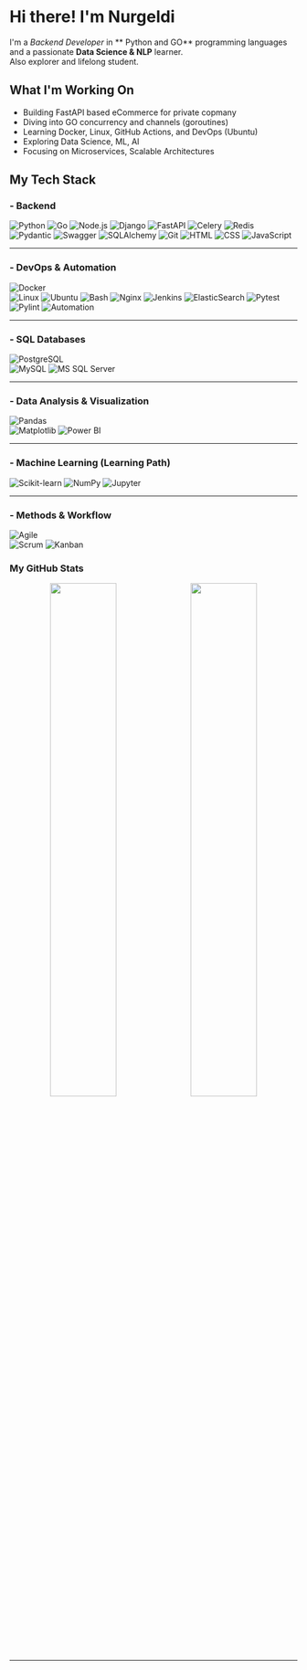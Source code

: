 #  Hi there! I'm Nurgeldi

I'm a *Backend Developer* in ** Python and GO** programming languages and a passionate **Data Science & NLP** learner.  
Also explorer and lifelong student.

##  What I'm Working On

-  Building FastAPI based eCommerce for private copmany
-  Diving into GO concurrency and channels (goroutines)
-  Learning Docker, Linux, GitHub Actions, and DevOps (Ubuntu)
-  Exploring Data Science, ML, AI
-  Focusing on Microservices, Scalable Architectures


##  My Tech Stack

### - Backend
![Python](https://img.shields.io/badge/-Python-3776AB?logo=python&logoColor=white) 
![Go](https://img.shields.io/badge/-Go-00ADD8?logo=go&logoColor=white)
![Node.js](https://img.shields.io/badge/-Node.js-339933?logo=node.js&logoColor=white)
![Django](https://img.shields.io/badge/-Django-092E20?logo=django&logoColor=white)
![FastAPI](https://img.shields.io/badge/-FastAPI-009688?logo=fastapi&logoColor=white)
![Celery](https://img.shields.io/badge/-Celery-37814A?logo=celery&logoColor=white)
![Redis](https://img.shields.io/badge/-Redis-DC382D?logo=redis&logoColor=white)
![Pydantic](https://img.shields.io/badge/-Pydantic-464D46?logo=pydantic&logoColor=pink)
![Swagger](https://img.shields.io/badge/-Swagger-85EA2D?logo=swagger&logoColor=black)
![SQLAlchemy](https://img.shields.io/badge/-SQLAlchemy-464646?logo=sqlalchemy&logoColor=white)
![Git](https://img.shields.io/badge/-Git-F05032?logo=git&logoColor=white)
![HTML](https://img.shields.io/badge/-HTML5-E34F26?logo=html5&logoColor=white)
![CSS](https://img.shields.io/badge/-CSS3-1572B6?logo=css3&logoColor=white)
![JavaScript](https://img.shields.io/badge/-JavaScript-F7DF1E?logo=javascript&logoColor=black)

---
### - DevOps & Automation
![Docker](https://img.shields.io/badge/-Docker-2496ED?logo=docker&logoColor=white)  
![Linux](https://img.shields.io/badge/-Linux-FCC624?logo=linux&logoColor=black)
![Ubuntu](https://img.shields.io/badge/-Ubuntu-E95420?logo=ubuntu&logoColor=white)
![Bash](https://img.shields.io/badge/-Bash-4EAA25?logo=gnubash&logoColor=white)
![Nginx](https://img.shields.io/badge/-Nginx-009639?logo=nginx&logoColor=white)
![Jenkins](https://img.shields.io/badge/-Jenkins-D24939?logo=jenkins&logoColor=white)
![ElasticSearch](https://img.shields.io/badge/-Elasticsearch-005571?logo=elasticsearch&logoColor=white)
![Pytest](https://img.shields.io/badge/-Pytest-0A9EDC?logo=pytest&logoColor=white)
![Pylint](https://img.shields.io/badge/-Pylint-FF4088?logo=python&logoColor=white)
![Automation](https://img.shields.io/badge/-Python%20Automation-3776AB?logo=python&logoColor=white)

---
### - SQL Databases
![PostgreSQL](https://img.shields.io/badge/-PostgreSQL-336791?logo=postgresql&logoColor=white)  
![MySQL](https://img.shields.io/badge/-MySQL-4479A1?logo=mysql&logoColor=white)
![MS SQL Server](https://img.shields.io/badge/-MS%20SQL%20Server-CC2927?logo=microsoftsqlserver&logoColor=white)

---
### - Data Analysis & Visualization
![Pandas](https://img.shields.io/badge/-Pandas-150458?logo=pandas&logoColor=white)  
![Matplotlib](https://img.shields.io/badge/-Matplotlib-11557C?logo=python&logoColor=white)
![Power BI](https://img.shields.io/badge/-Power%20BI-F2C811?logo=powerbi&logoColor=black)

---
### - Machine Learning (Learning Path)
![Scikit-learn](https://img.shields.io/badge/-Scikit--learn-F7931E?logo=scikit-learn&logoColor=white)
![NumPy](https://img.shields.io/badge/-NumPy-013243?logo=numpy&logoColor=white)
![Jupyter](https://img.shields.io/badge/-Jupyter-F37626?logo=jupyter&logoColor=white)

---
### - Methods & Workflow
![Agile](https://img.shields.io/badge/-Agile-0052CC?logo=jira&logoColor=white)  
![Scrum](https://img.shields.io/badge/-Scrum-14213D?logo=trello&logoColor=white)
![Kanban](https://img.shields.io/badge/-Kanban-4C4C6D?logo=trello&logoColor=white)


### My GitHub Stats

<p align="center">
  <img width="48%" src="https://github-readme-stats.vercel.app/api?username=nurgelli&show_icons=true&theme=tokyonight" />
  <img width="48%" src="https://github-readme-stats.vercel.app/api/top-langs/?username=nurgelli&layout=compact&theme=tokyonight" />
</p>

---
